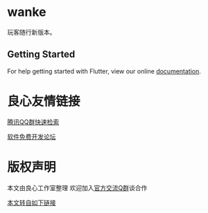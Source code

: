 # wanke

玩客随行新版本。

## Getting Started

For help getting started with Flutter, view our online
[documentation](http://u.720life.cn/g/4cd6146d4fc4d164285c15e9569bb651065765fabf353d6c142ec391cdc0ae8d).



 # 良心友情链接

[腾讯QQ群快速检索](http://u.720life.cn/s/8cf73f7c)

[软件免费开发论坛](http://u.720life.cn/s/bbb01dc0)

# 版权声明 

本文由良心工作室整理 欢迎加入[官方交流Q群](https://u.720life.cn/s/f2316816)谈合作

[本文转自如下链接](http://u.720life.cn/g/2e71d0f0a5c601172267ba20d3a43c6eff8130872a4ddf7d6d1c6084884859fe9ef5c9a2a2ac667ec9b5a3a36d4a906c3d2926a8d8ea4d0838ad51a95f289ed5)